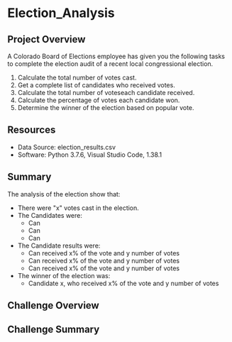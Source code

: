 # Election_Analysis

## Project Overview
A Colorado Board of Elections employee has given you the following tasks to complete the election audit of a recent local congressional election. 

1. Calculate the total number of votes cast.
2. Get a complete list of candidates who received votes.
3. Calculate the total number of voteseach candidate received.
4. Calculate the percentage of votes each candidate won.
5. Determine the winner of the election based on popular vote.

## Resources
- Data Source: election_results.csv
- Software: Python 3.7.6, Visual Studio Code, 1.38.1

## Summary
The analysis of the election show that: 
- There were "x" votes cast in the election.
- The Candidates were:
    - Can 
    - Can
    - Can
- The Candidate results were:
    - Can received x% of the vote and y number of votes
    - Can received x% of the vote and y number of votes
    - Can received x% of the vote and y number of votes
- The winner of the election was:
    - Candidate x, who received x% of the vote and y number of votes

## Challenge Overview

## Challenge Summary

